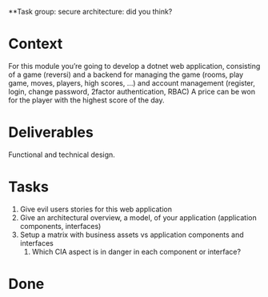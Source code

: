 **Task group: secure architecture: did you think?

# Context

For this module you’re going to develop a dotnet web application, consisting of a game (reversi) and a backend for managing the game (rooms, play game, moves, players, high scores, …) and account management (register, login, change password, 2factor authentication, RBAC) A price can be won for the player with the highest score of the day.

# Deliverables

Functional and technical design.

# Tasks

1.  Give evil users stories for this web application
2.  Give an architectural overview, a model, of your application (application components, interfaces)
3.  Setup a matrix with business assets vs application components and interfaces
    1.  Which CIA aspect is in danger in each component or interface?

# Done